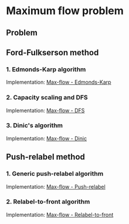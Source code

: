 # Maximum flow problem 

## Problem


## Ford-Fulkserson method

### 1. Edmonds-Karp algorithm

Implementation: [Max-flow - Edmonds-Karp](https://github.com/pl3onasm/AADS/blob/main/algorithms/graphs/max-flow/maxflow-1.c)

### 2. Capacity scaling and DFS

Implementation: [Max-flow - DFS](https://github.com/pl3onasm/AADS/blob/main/algorithms/graphs/max-flow/maxflow-2.c)

### 3. Dinic's algorithm

Implementation: [Max-flow - Dinic](https://github.com/pl3onasm/AADS/blob/main/algorithms/graphs/max-flow/maxflow-3.c)

## Push-relabel method

### 1. Generic push-relabel algorithm

Implementation: [Max-flow - Push-relabel](https://github.com/pl3onasm/AADS/blob/main/algorithms/graphs/max-flow/maxflow-4.c)

### 2. Relabel-to-front algorithm

Implementation: [Max-flow - Relabel-to-front](https://github.com/pl3onasm/AADS/blob/main/algorithms/graphs/max-flow/maxflow-5.c)
